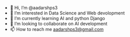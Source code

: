 - 👋 Hi, I’m @aadarshps3
- 👀 I’m interested in Data Science and Web devolopment
- 🌱 I’m currently learning AI and python Django
- 💞️ I’m looking to collaborate on AI development
- 📫 How to reach me aadarshps3@gmail.com

<!---
aadarshps3/aadarshps3 is a ✨ special ✨ repository because its `README.md` (this file) appears on your GitHub profile.
You can click the Preview link to take a look at your changes.
--->
